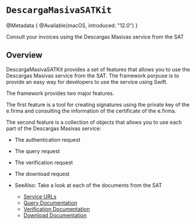 # ``DescargaMasivaSATKit``

@Metadata {
    @Available(macOS, introduced: "12.0")
}

Consult your invoices using the Descargas Masivas service from the SAT

## Overview

DescargaMasivaSATKit provides a set of features that allows you to use the Descargas Masivas service from the SAT. The framework porpuse is to provide an easy way for developers to use the service using Swift.

The framework provides two major features.

The first feature is a tool for creating signatures using the private key of the e.firma and consulting the information of the certificate of the e.firma.

The second feature is a collection of objects that allows you to use each part of the Descargas Masivas service:

- The authentication request
- The query request
- The verification request
- The download request

- SeeAlso: Take a look at each of the documents from the SAT
    - [Service URLs](https://ampocdevbuk01a.s3.us-east-1.amazonaws.com/0_UR_Ls_WS_Descarga_Masiva_V1_5_VF_33e2cca681.pdf)
    - [Query Documentation](https://ampocdevbuk01a.s3.us-east-1.amazonaws.com/1_WS_Solicitud_Descarga_Masiva_V1_5_VF_89183c42e9.pdf)
    - [Verification Documentation](https://ampocdevbuk01a.s3.us-east-1.amazonaws.com/2_WS_Verificacion_de_Descarga_Masiva_V1_5_VF_5e53cc2bb5.pdf)
    - [Download Documentation](https://ampocdevbuk01a.s3.us-east-1.amazonaws.com/3_WS_Descarga_de_Solicitudes_Exitosas_V1_5_VF_74f66e46ec.pdf)



